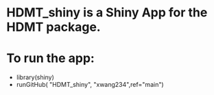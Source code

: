 # HDMT_shiny is a Shiny App for the HDMT package.
# To run the app: 
- library(shiny)
- runGitHub( "HDMT_shiny", "xwang234",ref="main")
